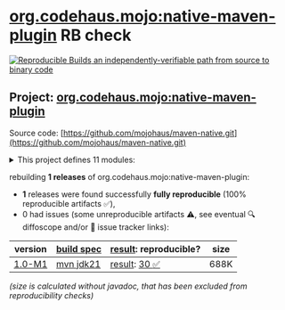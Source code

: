 [org.codehaus.mojo:native-maven-plugin](https://central.sonatype.com/artifact/org.codehaus.mojo/native-maven-plugin/versions) RB check
=======

[![Reproducible Builds](https://reproducible-builds.org/images/logos/rb.svg) an independently-verifiable path from source to binary code](https://reproducible-builds.org/)

## Project: [org.codehaus.mojo:native-maven-plugin](https://central.sonatype.com/artifact/org.codehaus.mojo/native-maven-plugin/versions)

Source code: [https://github.com/mojohaus/maven-native.git](https://github.com/mojohaus/maven-native.git)

<details><summary>This project defines 11 modules:</summary>

* [org.codehaus.mojo.natives:maven-native](https://central.sonatype.com/artifact/org.codehaus.mojo.natives/maven-native/1.0-M1)
* [org.codehaus.mojo.natives:maven-native-api](https://central.sonatype.com/artifact/org.codehaus.mojo.natives/maven-native-api/1.0-M1)
* [org.codehaus.mojo.natives:maven-native-bcc](https://central.sonatype.com/artifact/org.codehaus.mojo.natives/maven-native-bcc/1.0-M1)
* [org.codehaus.mojo.natives:maven-native-components](https://central.sonatype.com/artifact/org.codehaus.mojo.natives/maven-native-components/1.0-M1)
* [org.codehaus.mojo.natives:maven-native-generic-c](https://central.sonatype.com/artifact/org.codehaus.mojo.natives/maven-native-generic-c/1.0-M1)
* [org.codehaus.mojo.natives:maven-native-javah](https://central.sonatype.com/artifact/org.codehaus.mojo.natives/maven-native-javah/1.0-M1)
* [org.codehaus.mojo.natives:maven-native-manager](https://central.sonatype.com/artifact/org.codehaus.mojo.natives/maven-native-manager/1.0-M1)
* [org.codehaus.mojo.natives:maven-native-mingw](https://central.sonatype.com/artifact/org.codehaus.mojo.natives/maven-native-mingw/1.0-M1)
* [org.codehaus.mojo.natives:maven-native-msvc](https://central.sonatype.com/artifact/org.codehaus.mojo.natives/maven-native-msvc/1.0-M1)
* [org.codehaus.mojo.natives:maven-native-test](https://central.sonatype.com/artifact/org.codehaus.mojo.natives/maven-native-test/1.0-M1)
* [org.codehaus.mojo:native-maven-plugin](https://central.sonatype.com/artifact/org.codehaus.mojo/native-maven-plugin/1.0-M1)
</details>

rebuilding **1 releases** of org.codehaus.mojo:native-maven-plugin:
- **1** releases were found successfully **fully reproducible** (100% reproducible artifacts :white_check_mark:),
- 0 had issues (some unreproducible artifacts :warning:, see eventual :mag: diffoscope and/or :memo: issue tracker links):

| version | [build spec](/BUILDSPEC.md) | [result](https://reproducible-builds.org/docs/jvm/): reproducible? | size |
| -- | --------- | ------ | -- |
| [1.0-M1](https://central.sonatype.com/artifact/org.codehaus.mojo/native-maven-plugin/1.0-M1/pom) | [mvn jdk21](maven-native-1.0-M1.buildspec) | [result](maven-native-1.0-M1.buildinfo): [30 :white_check_mark: ](maven-native-1.0-M1.buildcompare) | 688K |

<i>(size is calculated without javadoc, that has been excluded from reproducibility checks)</i>
